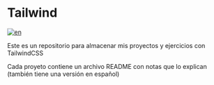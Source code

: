 # Tailwind
[![en](https://img.shields.io/badge/lang-en-green.svg)](https://github.com/josluistanic/TailwindCSS/README.md)

Este es un repositorio para almacenar mis proyectos y ejercicios con TailwindCSS

Cada proyeto contiene un archivo README con notas que lo explican (también tiene una versión en español)

